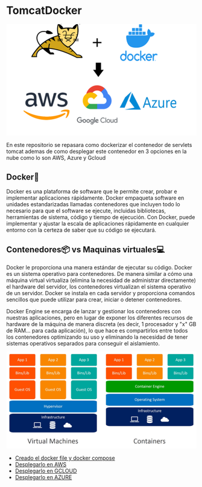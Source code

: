 # TomcatDocker

![portadas.png](Images/portadas.png)


En este repositorio se repasara como dockerizar el contenedor de servlets tomcat ademas de como desplegar este contenedor en 3 opciones en la nube como lo son AWS, Azure y Gcloud

## Docker🐋

Docker es una plataforma de software que le permite crear, probar e implementar aplicaciones rápidamente. Docker empaqueta software en unidades estandarizadas llamadas contenedores que incluyen todo lo necesario para que el software se ejecute, incluidas bibliotecas, herramientas de sistema, código y tiempo de ejecución. Con Docker, puede implementar y ajustar la escala de aplicaciones rápidamente en cualquier entorno con la certeza de saber que su código se ejecutará.

## Contenedores📦 vs Maquinas virtuales💻

Docker le proporciona una manera estándar de ejecutar su código. Docker es un sistema operativo para contenedores. De manera similar a cómo una máquina virtual virtualiza (elimina la necesidad de administrar directamente) el hardware del servidor, los contenedores virtualizan el sistema operativo de un servidor. Docker se instala en cada servidor y proporciona comandos sencillos que puede utilizar para crear, iniciar o detener contenedores.

Docker Engine se encarga de lanzar y gestionar los contenedores con nuestras aplicaciones, pero en lugar de exponer los diferentes recursos de hardware de la máquina de manera discreta (es decir, 1 procesador y "x" GB de RAM... para cada aplicación), lo que hace es compartirlos entre todos los contenedores optimizando su uso y eliminando la necesidad de tener sistemas operativos separados para conseguir el aislamiento.

![containers-vs-virtual-machines.jpg](Images/containers-vs-virtual-machines.jpg)



- [Creado el docker file y docker compose](https://github.com/Afelipe1599/TomcatDocker/tree/main/Docker)
- [Desplegarlo en AWS](https://github.com/Afelipe1599/TomcatDocker/tree/main/Aws)
- [Desplegarlo en GCLOUD](https://github.com/Afelipe1599/TomcatDocker/tree/main/Gcloud)
- [Desplegarlo en AZURE](https://github.com/Afelipe1599/TomcatDocker/tree/main/Azure)
